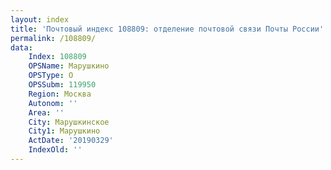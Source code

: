 ```yaml
---
layout: index
title: 'Почтовый индекс 108809: отделение почтовой связи Почты России'
permalink: /108809/
data:
    Index: 108809
    OPSName: Марушкино
    OPSType: О
    OPSSubm: 119950
    Region: Москва
    Autonom: ''
    Area: ''
    City: Марушкинское
    City1: Марушкино
    ActDate: '20190329'
    IndexOld: ''
---
```

